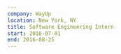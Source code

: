 ```yaml
---
company: WayUp
location: New York, NY
title: Software Engineering Intern
start: 2016-07-01
end: 2016-08-25
---
```

